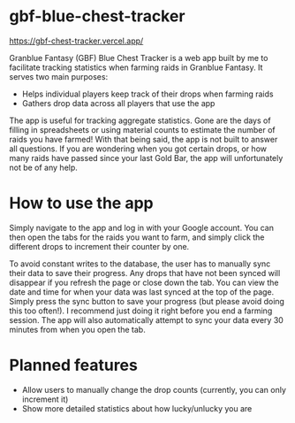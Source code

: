 # gbf-blue-chest-tracker

https://gbf-chest-tracker.vercel.app/

Granblue Fantasy (GBF) Blue Chest Tracker is a web app built by me to facilitate tracking statistics when farming raids in Granblue Fantasy. It serves two main purposes:

* Helps individual players keep track of their drops when farming raids
* Gathers drop data across all players that use the app

The app is useful for tracking aggregate statistics. Gone are the days of filling in spreadsheets or using material counts to estimate the number of raids you have farmed! With that being said, the app is not built to answer all questions. If you are wondering when you got certain drops, or how many raids have passed since your last Gold Bar, the app will unfortunately not be of any help.

# How to use the app

Simply navigate to the app and log in with your Google account. You can then open the tabs for the raids you want to farm, and simply click the different drops to increment their counter by one. 

To avoid constant writes to the database, the user has to manually sync their data to save their progress. Any drops that have not been synced will disappear if you refresh the page or close down the tab. You can view the date and time for when your data was last synced at the top of the page. Simply press the sync button to save your progress (but please avoid doing this too often!). I recommend just doing it right before you end a farming session. The app will also automatically attempt to sync your data every 30 minutes from when you open the tab. 

# Planned features

* Allow users to manually change the drop counts (currently, you can only increment it)
* Show more detailed statistics about how lucky/unlucky you are 
